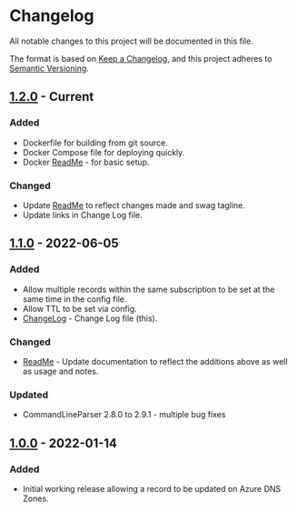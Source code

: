 # Changelog
All notable changes to this project will be documented in this file.

The format is based on [Keep a Changelog](https://keepachangelog.com/en/1.0.0/),
and this project adheres to [Semantic Versioning](https://semver.org/spec/v2.0.0.html).

## [1.2.0](https://github.com/TechJosh/AzureDynamicDNS/compare/1.1.0...1.2.0) - Current
### Added
- Dockerfile for building from git source.
- Docker Compose file for deploying quickly.
- Docker [ReadMe](azdyndns-docker/README.MD) - for basic setup.

### Changed
- Update [ReadMe](README.MD) to reflect changes made and swag tagline.
- Update links in Change Log file.

## [1.1.0](https://github.com/TechJosh/AzureDynamicDNS/compare/1.0.0...1.1.0) - 2022-06-05
### Added
 - Allow multiple records within the same subscription to be set at the same time in the config file.
 - Allow TTL to be set via config.
 - [ChangeLog](CHANGELOG.MD) - Change Log file (this).

### Changed
 - [ReadMe](README.MD) - Update documentation to reflect the additions above as well as usage and notes.

### Updated
 - CommandLineParser 2.8.0 to 2.9.1 - multiple bug fixes

## [1.0.0](https://github.com/TechJosh/AzureDynamicDNS/releases/tag/1.0.0) - 2022-01-14
### Added
 - Initial working release allowing a record to be updated on Azure DNS Zones.